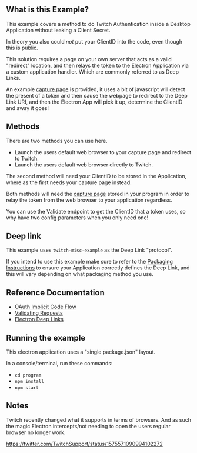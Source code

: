 ## What is this Example?

This example covers a method to do Twitch Authentication inside a Desktop Application without leaking a Client Secret.

In theory you also could _not_ put your ClientID into the code, even though this is public.

This solution requires a page on your own server that acts as a valid "redirect" location, and then relays the token to the Electron Application via a custom application handler. Which are commonly referred to as Deep Links.

An example [capture page](webpage) is provided, it uses a bit of javascript will detect the present of a token and then cause the webpage to redirect to the Deep Link URI, and then the Electron App will pick it up, determine the ClientID and away it goes!

## Methods

There are two methods you can use here.

- Launch the users default web browser to your capture page and redirect to Twitch.
- Launch the users default web browser directly to Twitch.

The second method will need your ClientID to be stored in the Application, where as the first needs your capture page instead.

Both methods will need the [capture page](webpage) stored in your program in order to relay the token from the web browser to your application regardless.

You can use the Validate endpoint to get the ClientID that a token uses, so why have two config parameters when you only need one!

## Deep link

This example uses `twitch-misc-example` as the Deep Link "protocol".

If you intend to use this example make sure to refer to the [Packaging Instructions](https://www.electronjs.org/docs/latest/tutorial/launch-app-from-url-in-another-app#packaging) to ensure your Application correctly defines the Deep Link, and this will vary depending on what packaging method you use.

## Reference Documentation

- [OAuth Implicit Code Flow](https://dev.twitch.tv/docs/authentication/getting-tokens-oauth#oauth-implicit-code-flow)
- [Validating Requests](https://dev.twitch.tv/docs/authentication/validate-tokens/)
- [Electron Deep Links](https://www.electronjs.org/docs/latest/tutorial/launch-app-from-url-in-another-app)

## Running the example

This electron application uses a "single package.json" layout.

In a console/terminal, run these commands:

- `cd program`
- `npm install`
- `npm start`

## Notes

Twitch recently changed what it supports in terms of browsers. And as such the magic Electron intercepts/not needing to open the users regular browser no longer work.

https://twitter.com/TwitchSupport/status/1575571090994102272

